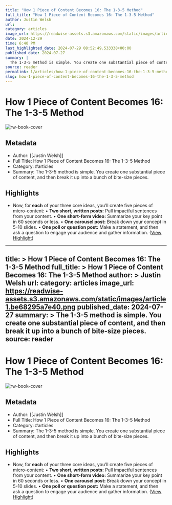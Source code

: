 ```yaml
---
title: "How 1 Piece of Content Becomes 16: The 1-3-5 Method"
full_title: "How 1 Piece of Content Becomes 16: The 1-3-5 Method"
author: Justin Welsh
url: 
category: articles
image_url: https://readwise-assets.s3.amazonaws.com/static/images/article1.be68295a7e40.png
date: 2024-12-29
time: 6:40 PM
last_highlighted_date: 2024-07-29 08:52:49.533338+00:00
published_date: 2024-07-27
summary: |
  The 1-3-5 method is simple. You create one substantial piece of content, and then break it up into a bunch of bite-size pieces.
source: reader
permalink: l/articles/how-1-piece-of-content-becomes-16-the-1-3-5-method
slug: how-1-piece-of-content-becomes-16-the-1-3-5-method
---
```

# How 1 Piece of Content Becomes 16: The 1-3-5 Method

![rw-book-cover](https://readwise-assets.s3.amazonaws.com/static/images/article1.be68295a7e40.png)

## Metadata
- Author: [[Justin Welsh]]
- Full Title: How 1 Piece of Content Becomes 16: The 1-3-5 Method
- Category: #articles
- Summary: The 1-3-5 method is simple. You create one substantial piece of content, and then break it up into a bunch of bite-size pieces.

## Highlights
- Now, for **each** of your three core ideas, you’ll create five pieces of micro-content:
  • **Two short, written posts:** Pull impactful sentences from your content.
  • **One short-form video:** Summarize your key point in 60 seconds or less.
  • **One carousel post:** Break down your concept in 5-10 slides.
  • **One poll or question post:** Make a statement, and then ask a question to engage your audience and gather information. ([View Highlight](https://read.readwise.io/read/01j3yv2er9tywbc7gdcm9365sk))


---
title: >
  How 1 Piece of Content Becomes 16: The 1-3-5 Method
full_title: >
  How 1 Piece of Content Becomes 16: The 1-3-5 Method
author: >
  Justin Welsh
url: 
category: articles
image_url: https://readwise-assets.s3.amazonaws.com/static/images/article1.be68295a7e40.png
published_date: 2024-07-27
summary: >
  The 1-3-5 method is simple. You create one substantial piece of content, and then break it up into a bunch of bite-size pieces.
source: reader
---
# How 1 Piece of Content Becomes 16: The 1-3-5 Method

![rw-book-cover](https://readwise-assets.s3.amazonaws.com/static/images/article1.be68295a7e40.png)

## Metadata
- Author: [[Justin Welsh]]
- Full Title: How 1 Piece of Content Becomes 16: The 1-3-5 Method
- Category: #articles
- Summary: The 1-3-5 method is simple. You create one substantial piece of content, and then break it up into a bunch of bite-size pieces.

## Highlights
- Now, for **each** of your three core ideas, you’ll create five pieces of micro-content:
  • **Two short, written posts:** Pull impactful sentences from your content.
  • **One short-form video:** Summarize your key point in 60 seconds or less.
  • **One carousel post:** Break down your concept in 5-10 slides.
  • **One poll or question post:** Make a statement, and then ask a question to engage your audience and gather information. ([View Highlight](https://read.readwise.io/read/01j3yv2er9tywbc7gdcm9365sk))


